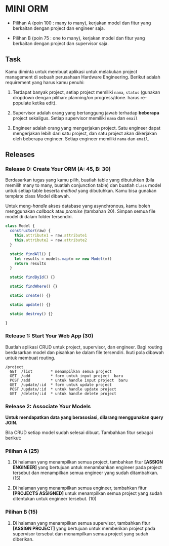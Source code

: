 # MINI ORM

- Pilihan A (poin 100 : many to many), kerjakan model dan fitur yang berkaitan dengan project dan engineer saja.

- Pilihan B (poin 75 : one to many), kerjakan model dan fitur yang berkaitan dengan project dan supervisor saja.

## Task

Kamu diminta untuk membuat aplikasi untuk melakukan project management di sebuah perusahaan Hardware Engineering. Berikut adalah requirement yang harus kamu penuhi:

1. Terdapat banyak project, setiap project memiliki `nama`, `status` (gunakan dropdown dengan pilihan: planning/on progress/done. harus re-populate ketika edit).

2. Supervisor adalah orang yang bertanggung jawab terhadap **beberapa** project sekaligus. Setiap supervisor memiliki `nama` dan `email`

3. Engineer adalah orang yang mengerjakan project. Satu engineer dapat mengerjakan lebih dari satu project, dan satu project akan dikerjakan oleh beberapa engineer. Setiap engineer memiliki `nama` dan `email`.

## Releases

### Release 0: Create Your ORM (A: 45, B: 30)

Berdasarkan tugas yang kamu pilih, buatlah table yang dibutuhkan (bila memilih many to many, buatlah conjunction table) dan buatlah `Class` model untuk setiap table beserta *method* yang dibutuhkan. Kamu bisa gunakan template class Model dibawah.

Untuk meng-*handle* akses database yang asynchronous, kamu boleh menggunakan *callback* atau *promise* (tambahan 20). Simpan semua file model di dalam folder tersendiri.

```javascript
class Model {
  constructor(raw) {
    this.attribute1 = raw.attribute1
    this.attribute2 = raw.attribute2
  }

  static findAll() {
    let results = models.map(m => new Model(m))
    return results
  }

  static findById() {}

  static findWhere() {}

  static create() {}

  static update() {}

  static destroy() {}

}
```

### Release 1: Start Your Web App (30)

Buatlah aplikasi CRUD untuk project, supervisor, dan engineer. Bagi routing berdasarkan model dan pisahkan ke dalam file tersendiri. Ikuti pola dibawah untuk membuat routing.

```
/project
  GET  /list        * menampilkan semua project
  GET  /add         * form untuk input project  baru
  POST /add         * untuk handle input project  baru
  GET  /update/:id  * form untuk update project
  POST /update/:id  * untuk handle update project
  GET  /delete/:id  * untuk handle delete project
```

### Release 2: Associate Your Models

**Untuk mendapatkan data yang berasosiasi, dilarang menggunakan query JOIN.**

Bila CRUD setiap model sudah selesai dibuat. Tambahkan fitur sebagai berikut:

### Pilihan A (25)

1. Di halaman yang menampilkan semua project, tambahkan fitur **[ASSIGN ENGINEER]** yang bertujuan untuk menambahkan engineer pada project tersebut dan menampilkan semua engineer yang sudah ditambahkan. (15)

2. Di halaman yang menampilkan semua engineer, tambahkan fitur **[PROJECTS ASSIGNED]** untuk menampilkan semua project yang sudah ditentukan untuk engineer tersebut. (10)

### Pilihan B (15)

1. Di halaman yang menampilkan semua supervisor, tambahkan fitur **[ASSIGN PROJECT]** yang bertujuan untuk memberikan project pada supervisor tersebut dan menampilkan semua project yang sudah diberikan.
